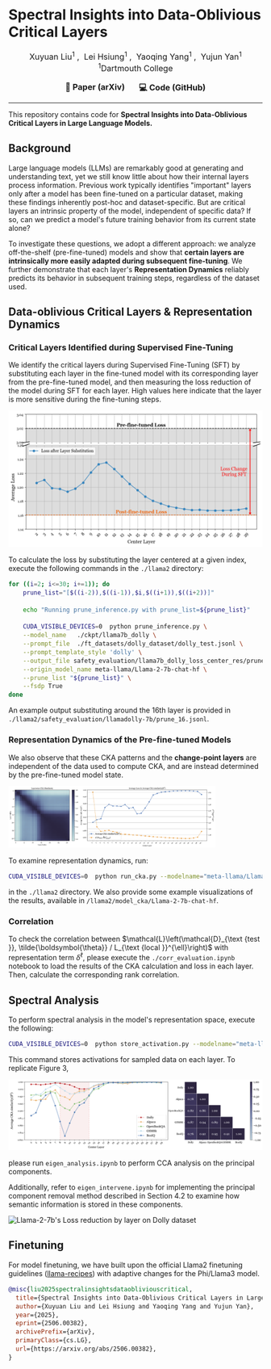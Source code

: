 # Spectral Insights into Data-Oblivious Critical Layers



<p align='center' style="text-align:center;font-size:1.15em;">
  <a href="https://xuyuan0204.github.io/" target="_blank" style="text-decoration: none;">Xuyuan Liu<sup>1</sup></a>&nbsp;,&nbsp;
  <a href="https://hsiung.cc/" target="_blank" style="text-decoration: none;">Lei Hsiung<sup>1</sup></a>&nbsp;,&nbsp;
  <a href="https://sites.google.com/site/yangyaoqingcmu/" target="_blank" style="text-decoration: none;">Yaoqing Yang<sup>1</sup></a>&nbsp;,&nbsp;
  <a href="https://sites.google.com/umich.edu/yujunyan/home" target="_blank" style="text-decoration: none;">Yujun Yan<sup>1</sup></a>
  <br/>
  <sup>1</sup>Dartmouth College
</p>
<div align="center" style="display: flex; justify-content: center; gap: 2em;">
  <a href="https://arxiv.org/abs/2506.00382" target="_blank" style="text-decoration: none; font-weight: bold; font-size:1.15em;">📄 Paper (arXiv)</a>
  <a href="https://github.com/GraphmindDartmouth/Data-Oblivious-Critical-Layers" target="_blank" style="text-decoration: none; font-weight: bold; font-size:1.15em;">💻 Code (GitHub)</a>
</div>

---
This repository contains code for **Spectral Insights into Data-Oblivious Critical Layers in Large Language Models.**
## Background

Large language models (LLMs) are remarkably good at generating and understanding text, yet we still know little about how their internal layers process information. Previous work typically identifies "important" layers only after a model has been fine-tuned on a particular dataset, making these findings inherently post-hoc and dataset-specific. But are critical layers an intrinsic property of the model, independent of specific data? If so, can we predict a model's future training behavior from its current state alone?

To investigate these questions, we adopt a different approach: we analyze off-the-shelf (pre-fine-tuned) models and show that **certain layers are intrinsically more easily adapted during subsequent fine-tuning**. We further demonstrate that each layer's **Representation Dynamics** reliably predicts its behavior in subsequent training steps, regardless of the dataset used.

## Data-oblivious Critical Layers & Representation Dynamics

### Critical Layers Identified during Supervised Fine-Tuning
We identify the critical layers during Supervised Fine-Tuning (SFT) by substituting each layer in the fine-tuned model with its corresponding layer from the pre-fine-tuned model, and then measuring the loss reduction of the model during SFT for each layer. High values here indicate that the layer is more sensitive during the fine-tuning steps.

<img src="docs/static/images/loss_visualization/llama7b_dolly_updated.png" alt="Llama-2-7b's Loss reduction by layer on Dolly dataset" style="zoom:50%;" />

To calculate the loss by substituting the layer centered at a given index, execute the following commands in the `./llama2` directory:

```bash
for ((i=2; i<=30; i+=1)); do
    prune_list="[$((i-2)),$((i-1)),$i,$((i+1)),$((i+2))]" 

    echo "Running prune_inference.py with prune_list=${prune_list}"

    CUDA_VISIBLE_DEVICES=0  python prune_inference.py \
    --model_name   ./ckpt/llama7b_dolly \
    --prompt_file  ./ft_datasets/dolly_dataset/dolly_test.jsonl \
    --prompt_template_style 'dolly' \
    --output_file safety_evaluation/llama7b_dolly_loss_center_res/prune_${i}.jsonl \
    --origin_model_name meta-llama/Llama-2-7b-chat-hf \
    --prune_list "${prune_list}" \
    --fsdp True 
done
```

An example output substituting around the 16th layer is provided in `./llama2/safety_evaluation/llamadolly-7b/prune_16.jsonl`.



### Representation Dynamics of the Pre-fine-tuned Models

We also observe that these CKA patterns and the **change-point layers** are independent of the data used to compute CKA, and are instead determined by the pre-fine-tuned model state.

<img src="docs/static/images/8b_boolq_cka.png" alt="8B BoolQ CKA Visualization" style="zoom:40%;" />

To examine representation dynamics, run:

```bash
CUDA_VISIBLE_DEVICES=0  python run_cka.py --modelname="meta-llama/Llama-2-7b-chat-hf" --dataset="pure_bad" --type="linear" --fsdp=False
```

in the `./llama2` directory. We also provide some example visualizations of the results, available in `/llama2/model_cka/Llama-2-7b-chat-hf`.



### Correlation

To check the correlation between  $\mathcal{L}\left(\mathcal{D}_{\text {test }}, \tilde{\boldsymbol{\theta}} / L_{\text {local }}^{\ell}\right)$ with representation term $\delta^{\ell}$, please execute the `./corr_evaluation.ipynb` notebook to load the results of the CKA calculation and loss in each layer. Then, calculate the corresponding rank correlation.




## Spectral Analysis

To perform spectral analysis in the model's representation space, execute the following:

```bash
CUDA_VISIBLE_DEVICES=0  python store_activation.py --modelname="meta-llama/Llama-2-7b-chat-hf" --dataset="dolly" --fsdp=True
```

This command stores activations for sampled data on each layer. To replicate Figure 3, 

![Llama-2-7b's Loss reduction by layer on Dolly dataset](docs/static/images/combined_res.png)

please run `eigen_analysis.ipynb` to perform CCA analysis on the principal components.

Additionally, refer to `eigen_intervene.ipynb` for implementing the principal component removal method described in Section 4.2 to examine how semantic information is stored in these components.

![Llama-2-7b's Loss reduction by layer on Dolly dataset](docs/static/images/CaseStudyExample.jpg)



## Finetuning

For model finetuning, we have built upon the official Llama2 finetuning guidelines ([llama-recipes](https://github.com/facebookresearch/llama-recipes)) with adaptive changes for the Phi/Llama3 model.



```bibtex
@misc{liu2025spectralinsightsdataobliviouscritical,
  title={Spectral Insights into Data-Oblivious Critical Layers in Large Language Models}, 
  author={Xuyuan Liu and Lei Hsiung and Yaoqing Yang and Yujun Yan},
  year={2025},
  eprint={2506.00382},
  archivePrefix={arXiv},
  primaryClass={cs.LG},
  url={https://arxiv.org/abs/2506.00382}, 
}
```

